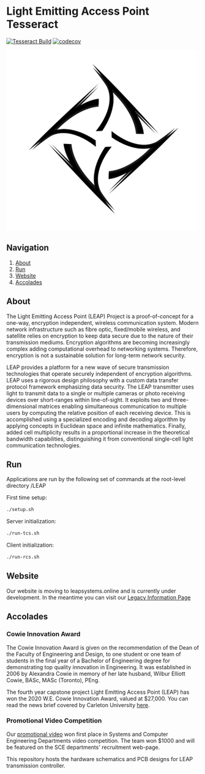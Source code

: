 # Light Emitting Access Point Tesseract
[![Tesseract Build](https://github.com/LEAP-Systems/tesseract/workflows/Tesseract%20Build/badge.svg?branch=master)](https://github.com/LEAP-Systems/tesseract/actions)
[![codecov](https://codecov.io/gh/LEAP-Systems/tesseract/branch/master/graph/badge.svg?token=QZ3AXPMDPA)](https://codecov.io/gh/LEAP-Systems/tesseract)

![img](/docs/img/LEAP_INS.png)

## Navigation
1. [About](#Absract)
2. [Run](#Run)
3. [Website](#Website)
4. [Accolades](#accolades)

## About
The Light Emitting Access Point (LEAP) Project is a proof-of-concept for a one-way, encryption independent, wireless communication system. Modern network infrastructure such as fibre optic, fixed/mobile wireless, and satellite relies on encryption to keep data secure due to the nature of their transmission mediums. Encryption algorithms are becoming increasingly complex adding computational overhead to networking systems. Therefore, encryption is not a sustainable solution for long-term network security.

LEAP provides a platform for a new wave of secure transmission technologies that operate securely independent of encryption algorithms. LEAP uses a rigorous design philosophy with a custom data transfer protocol framework emphasizing data security. The LEAP transmitter uses light to transmit data to a single or multiple cameras or photo receiving devices over short-ranges within line-of-sight. It exploits two and three-dimensional matrices enabling simultaneous communication to multiple users by computing the relative position of each receiving device. This is accomplished using a specialized encoding and decoding algorithm by applying concepts in Euclidean space and infinite mathematics. Finally, added cell multiplicity results in a proportional increase in the theoretical bandwidth capabilities, distinguishing it from conventional single-cell light communication technologies.

## Run
Applications are run by the following set of commands at the root-level directory /LEAP

First time setup:
```bash
./setup.sh
```
Server initialization:
```bash
./run-tcs.sh
```
Client initialization:
```bash
./run-rcs.sh
```

## Website

Our website is moving to leapsystems.online and is currently under development. In the meantime you can visit our [Legacy Information Page](https://stevenzhou2.github.io/TheLeapProject/)

## Accolades

### Cowie Innovation Award

The Cowie Innovation Award is given on the recommendation of the Dean of the Faculty of Engineering and Design, to one student or one team of students in the final year of a Bachelor of Engineering degree for demonstrating top quality innovation in Engineering. It was established in 2006 by Alexandra Cowie in memory of her late husband, Wilbur Elliott Cowie, BASc, MASc (Toronto), PEng.

The fourth year capstone project Light Emitting Access Point (LEAP) has won the 2020 W.E. Cowie Innovation Award, valued at $27,000. You can read the news brief covered by Carleton University [here](https://carleton.ca/sce/2020/systems-capstone-project-won-the-w-e-cowie-innovation-award/).

### Promotional Video Competition
Our [promotional video](https://www.youtube.com/watch?v=aiTprGXODSQ) won first place in Systems and Computer Engineering Departments video competition. The team won $1000 and will be featured on the SCE departments' recruitment web-page.

This repository hosts the hardware schematics and PCB designs for LEAP transmission controller.